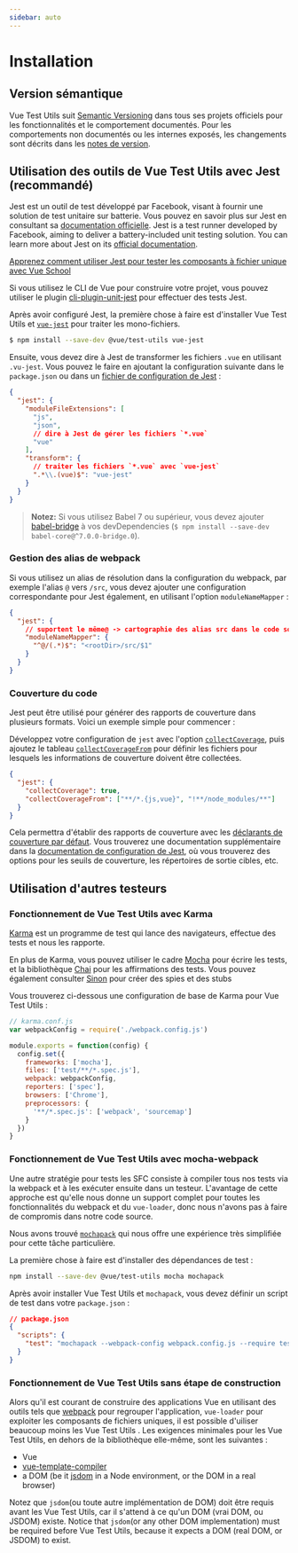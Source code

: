```yaml
---
sidebar: auto
---
```


# Installation

## Version sémantique

Vue Test Utils suit [Semantic Versioning](https://semver.org/) dans tous ses projets officiels pour les fonctionnalités et le comportement documentés. Pour les comportements non documentés ou les internes exposés, les changements sont décrits dans les [notes de version](https://github.com/vuejs/vue-test-utils/releases).

## Utilisation des outils de Vue Test Utils avec Jest (recommandé)

Jest est un outil de test développé par Facebook, visant à fournir une solution de test unitaire sur batterie. Vous pouvez en savoir plus sur Jest en consultant sa [documentation officielle](https://jestjs.io/).
Jest is a test runner developed by Facebook, aiming to deliver a battery-included unit testing solution. You can learn more about Jest on its [official documentation](https://jestjs.io/).

<div class="vueschool"><a href="https://vueschool.io/courses/learn-how-to-test-vuejs-components?friend=vuejs" target="_blank" rel="sponsored noopener" title="Learn how to use Jest and Vue Test Utils to test Single File Components with Vue School">Apprenez comment utiliser Jest pour tester les composants à fichier unique avec Vue School</a></div>

Si vous utilisez le CLI de Vue pour construire votre projet, vous pouvez utiliser le plugin [cli-plugin-unit-jest](https://cli.vuejs.org/core-plugins/unit-jest.html) pour effectuer des tests Jest.

Après avoir configuré Jest, la première chose à faire est d'installer Vue Test Utils et [`vue-jest`](https://github.com/vuejs/vue-jest) pour traiter les mono-fichiers.

```bash
$ npm install --save-dev @vue/test-utils vue-jest
```

Ensuite, vous devez dire à Jest de transformer les fichiers `.vue` en utilisant `.vu-jest`. Vous pouvez le faire en ajoutant la configuration suivante dans le `package.json` ou dans un [fichier de configuration de Jest](https://jestjs.io/docs/en/configuration) :

```json
{
  "jest": {
    "moduleFileExtensions": [
      "js",
      "json",
      // dire à Jest de gérer les fichiers `*.vue`
      "vue"
    ],
    "transform": {
      // traiter les fichiers `*.vue` avec `vue-jest`
      ".*\\.(vue)$": "vue-jest"
    }
  }
}
```

> **Notez:** Si vous utilisez Babel 7 ou supérieur, vous devez ajouter [babel-bridge](https://github.com/babel/babel-bridge) à vos devDependencies (`$ npm install --save-dev babel-core@^7.0.0-bridge.0`).

### Gestion des alias de webpack

Si vous utilisez un alias de résolution dans la configuration du webpack, par exemple l'alias `@` vers `/src`, vous devez ajouter une configuration correspondante pour Jest également, en utilisant l'option `moduleNameMapper` :

```json
{
  "jest": {
    // suportent le même@ -> cartographie des alias src dans le code source
    "moduleNameMapper": {
      "^@/(.*)$": "<rootDir>/src/$1"
    }
  }
}
```

### Couverture du code

Jest peut être utilisé pour générer des rapports de couverture dans plusieurs formats. Voici un exemple simple pour commencer :

Développez votre configuration de `jest` avec l'option [`collectCoverage`](https://jestjs.io/docs/en/configuration#collectcoverage-boolean), puis ajoutez le tableau [`collectCoverageFrom`](https://jestjs.io/docs/en/configuration#collectcoveragefrom-array) pour définir les fichiers pour lesquels les informations de couverture doivent être collectées.

```json
{
  "jest": {
    "collectCoverage": true,
    "collectCoverageFrom": ["**/*.{js,vue}", "!**/node_modules/**"]
  }
}
```
Cela permettra d'établir des rapports de couverture avec les [déclarants de couverture par défaut](https://jestjs.io/docs/en/configuration#coveragereporters-array-string). Vous trouverez une documentation supplémentaire dans la [documentation de configuration de Jest](https://jestjs.io/docs/en/configuration#collectcoverage-boolean), où vous trouverez des options pour les seuils de couverture, les répertoires de sortie cibles, etc.

## Utilisation d'autres testeurs

### Fonctionnement de Vue Test Utils avec Karma

[Karma](http://karma-runner.github.io/) est un programme de test qui lance des navigateurs, effectue des tests et nous les rapporte.

En plus de Karma, vous pouvez utiliser le cadre [Mocha](https://mochajs.org/) pour écrire les tests, et la bibliothèque [Chai](http://chaijs.com/) pour les affirmations des tests. Vous pouvez également consulter [Sinon](http://sinonjs.org/) pour créer des spies et des stubs

Vous trouverez ci-dessous une configuration de base de Karma pour Vue Test Utils :

```js
// karma.conf.js
var webpackConfig = require('./webpack.config.js')

module.exports = function(config) {
  config.set({
    frameworks: ['mocha'],
    files: ['test/**/*.spec.js'],
    webpack: webpackConfig,
    reporters: ['spec'],
    browsers: ['Chrome'],
    preprocessors: {
      '**/*.spec.js': ['webpack', 'sourcemap']
    }
  })
}
```

### Fonctionnement de Vue Test Utils avec mocha-webpack

Une autre stratégie pour tests les SFC consiste à compiler tous nos tests via la webpack et à les exécuter ensuite dans un testeur. L'avantage de cette approche est qu'elle nous donne un support complet pour toutes les fonctionnalités du webpack et du `vue-loader`, donc nous n'avons pas à faire de compromis dans notre code source.

Nous avons trouvé [`mochapack`](https://github.com/sysgears/mochapack) qui nous offre une expérience très simplifiée pour cette tâche particulière.

La première chose à faire est d'installer des dépendances de test :

```bash
npm install --save-dev @vue/test-utils mocha mochapack
```

Après avoir installer Vue Test Utils et `mochapack`, vous devez définir un script de test dans votre `package.json` :

```json
// package.json
{
  "scripts": {
    "test": "mochapack --webpack-config webpack.config.js --require test/setup.js test/**/*.spec.js"
  }
}
```

### Fonctionnement de Vue Test Utils sans étape de construction

Alors qu'il est courant de construire des applications Vue en utilisant des outils tels que [webpack](https://webpack.js.org/) pour regrouper l'application, `vue-loader` pour exploiter les composants de fichiers uniques, il est possible d'uiliser beaucoup moins les Vue Test Utils . Les exigences minimales pour les Vue Test Utils, en dehors de la bibliothèque elle-même, sont les suivantes :
- Vue
- [vue-template-compiler](https://github.com/vuejs/vue/tree/dev/packages/vue-template-compiler#readme)
- a DOM (be it [jsdom](https://github.com/jsdom/jsdom) in a Node environment, or the DOM in a real browser)

Notez que `jsdom`(ou toute autre implémentation de DOM) doit être requis avant les Vue Test Utils, car il s'attend à ce qu'un DOM (vrai DOM, ou JSDOM) existe.
Notice that `jsdom`(or any other DOM implementation) must be required before Vue Test Utils, because it expects a DOM (real DOM, or JSDOM) to exist.
